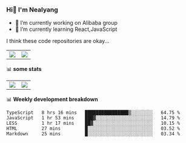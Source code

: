 ### Hi👋 I'm Nealyang

- 🔭 I’m currently working on Alibaba group
- 🌱 I’m currently learning React,JavaScript


I think these code repositories are okay...

<table>
  <tbody>
    <tr>
      <td>
        <a href="https://github.com/Nealyang/React-Express-Blog-Demo">
          <img align="center" src="https://github-readme-stats.vercel.app/api/pin/?username=Nealyang&repo=React-Express-Blog-Demo&theme=chartreuse-dark" />
        </a>
      </td>
       <td>
        <a href="https://github.com/Nealyang/PersonalBlog">
          <img align="center" src="https://github-readme-stats.vercel.app/api/pin/?username=Nealyang&repo=PersonalBlog&theme=chartreuse-dark" />
        </a>
      </td>
    </tr>
  </tbody>
</table>

📊 **some stats**


<table>
  <tbody>
    <tr>
      <td>
          <img align="center" src="https://github-readme-stats.vercel.app/api?username=Nealyang&theme=chartreuse-dark&show_icons=true" />
      </td>
       <td>
          <img align="center" src="https://github-readme-stats.vercel.app/api/top-langs/?username=Nealyang&theme=chartreuse-dark" />
      </td>
    </tr>
  </tbody>
</table>

📊 **Weekly development breakdown**

<!--START_SECTION:waka-->
```text
TypeScript   8 hrs 16 mins   ████████████████▒░░░░░░░░   64.75 % 
JavaScript   1 hr 53 mins    ███▓░░░░░░░░░░░░░░░░░░░░░   14.79 % 
LESS         1 hr 17 mins    ██▓░░░░░░░░░░░░░░░░░░░░░░   10.15 % 
HTML         27 mins         █░░░░░░░░░░░░░░░░░░░░░░░░   03.52 % 
Markdown     25 mins         █░░░░░░░░░░░░░░░░░░░░░░░░   03.34 % 
```
<!--END_SECTION:waka-->
